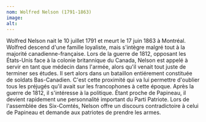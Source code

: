 ```yaml
---
nom: Wolfred Nelson (1791-1863)
image:
alt:
---
```


Wolfred Nelson nait le 10 juillet 1791 et meurt le 17 juin 1863 à Montréal. Wolfred descend d'une famille loyaliste, mais s'intègre malgré tout à la majorité canadienne-française. Lors de la guerre de 1812, opposant les États-Unis face à la colonie britannique du Canada, Nelson est appelé à servir en tant que médecin dans l'armée, alors qu'il venait tout juste de terminer ses études. Il sert alors dans un bataillon entiérement constituée de soldats Bas-Canadien. C'est cette proximité qui va lui permettre d'oublier tous les préjugés qu'il avait sur les francophones à cette époque. Après la guerre de 1812, il s'intéresse à la politique. Étant proche de Papineau, il devient rapidement une personnalité important du Parti Patriote. Lors de l'assemblée des Six-Comtés, Nelson offre un discours contradictoire à celui de Papineau et demande aux patriotes de prendre les armes.
